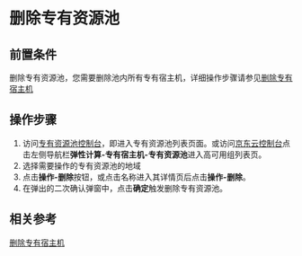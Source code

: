 # 删除专有资源池

## 前置条件

删除专有资源池，您需要删除池内所有专有宿主机，详细操作步骤请参见[删除专有宿主机](Delete-DH.md)

## 操作步骤

1. 访问[专有资源池控制台](https://cns-console.jdcloud.com/dedicatedpool/list)，即进入专有资源池列表页面。或访问[京东云控制台](https://console.jdcloud.com)点击左侧导航栏**弹性计算-专有宿主机-专有资源池**进入高可用组列表页。
2. 选择需要操作的专有资源池的地域
4. 点击**操作-删除**按钮，或点击名称进入其详情页后点击**操作-删除**。
5. 在弹出的二次确认弹窗中，点击**确定**触发删除专有资源池。


## 相关参考

[删除专有宿主机](Delete-DH.md)
